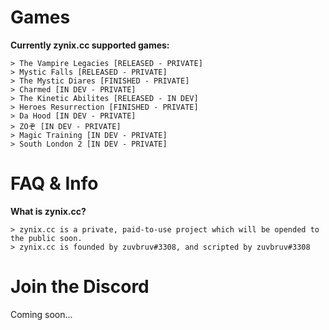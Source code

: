 # Games

**Currently zynix.cc supported games:**

    > The Vampire Legacies [RELEASED - PRIVATE]
    > Mystic Falls [RELEASED - PRIVATE]
    > The Mystic Diares [FINISHED - PRIVATE]
    > Charmed [IN DEV - PRIVATE]
    > The Kinetic Abilites [RELEASED - IN DEV]
    > Heroes Resurrection [FINISHED - PRIVATE]
    > Da Hood [IN DEV - PRIVATE]
    > ZOぞ [IN DEV - PRIVATE]
    > Magic Training [IN DEV - PRIVATE]
    > South London 2 [IN DEV - PRIVATE]
    
# FAQ & Info

**What is zynix.cc?**

    > zynix.cc is a private, paid-to-use project which will be opended to the public soon.
    > zynix.cc is founded by zuvbruv#3308, and scripted by zuvbruv#3308
    
# Join the Discord

Coming soon...
